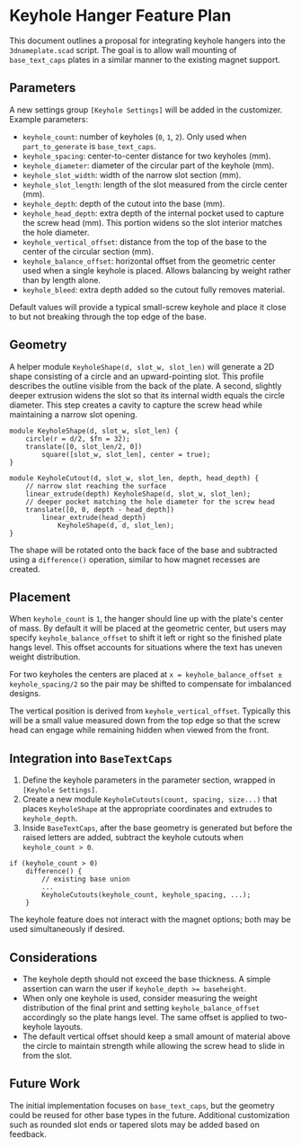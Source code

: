 # Keyhole Hanger Feature Plan

This document outlines a proposal for integrating keyhole hangers into the
`3dnameplate.scad` script. The goal is to allow wall mounting of
`base_text_caps` plates in a similar manner to the existing magnet support.

## Parameters

A new settings group `[Keyhole Settings]` will be added in the customizer.
Example parameters:

- `keyhole_count`: number of keyholes (`0`, `1`, `2`). Only used when
  `part_to_generate` is `base_text_caps`.
- `keyhole_spacing`: center-to-center distance for two keyholes (mm).
- `keyhole_diameter`: diameter of the circular part of the keyhole (mm).
- `keyhole_slot_width`: width of the narrow slot section (mm).
- `keyhole_slot_length`: length of the slot measured from the circle center
  (mm).
- `keyhole_depth`: depth of the cutout into the base (mm).
- `keyhole_head_depth`: extra depth of the internal pocket used to capture
  the screw head (mm). This portion widens so the slot interior matches the
  hole diameter.
- `keyhole_vertical_offset`: distance from the top of the base to the center of
  the circular section (mm).
- `keyhole_balance_offset`: horizontal offset from the geometric center used
  when a single keyhole is placed. Allows balancing by weight rather than by
  length alone.
- `keyhole_bleed`: extra depth added so the cutout fully removes material.

Default values will provide a typical small-screw keyhole and place it close to
but not breaking through the top edge of the base.

## Geometry

A helper module `KeyholeShape(d, slot_w, slot_len)` will generate a 2D shape
consisting of a circle and an upward-pointing slot. This profile describes the
outline visible from the back of the plate. A second, slightly deeper extrusion
widens the slot so that its internal width equals the circle diameter. This step
creates a cavity to capture the screw head while maintaining a narrow slot
opening.

```
module KeyholeShape(d, slot_w, slot_len) {
    circle(r = d/2, $fn = 32);
    translate([0, slot_len/2, 0])
        square([slot_w, slot_len], center = true);
}

module KeyholeCutout(d, slot_w, slot_len, depth, head_depth) {
    // narrow slot reaching the surface
    linear_extrude(depth) KeyholeShape(d, slot_w, slot_len);
    // deeper pocket matching the hole diameter for the screw head
    translate([0, 0, depth - head_depth])
        linear_extrude(head_depth)
            KeyholeShape(d, d, slot_len);
}
```

The shape will be rotated onto the back face of the base and subtracted using a
`difference()` operation, similar to how magnet recesses are created.

## Placement

When `keyhole_count` is `1`, the hanger should line up with the plate's center
of mass. By default it will be placed at the geometric center, but users may
specify `keyhole_balance_offset` to shift it left or right so the finished
plate hangs level. This offset accounts for situations where the text has
uneven weight distribution.

For two keyholes the centers are placed at
`x = keyhole_balance_offset ± keyhole_spacing/2` so the pair may be shifted to
compensate for imbalanced designs.

The vertical position is derived from `keyhole_vertical_offset`. Typically this
will be a small value measured down from the top edge so that the screw head can
engage while remaining hidden when viewed from the front.

## Integration into `BaseTextCaps`

1. Define the keyhole parameters in the parameter section, wrapped in
   `[Keyhole Settings]`.
2. Create a new module `KeyholeCutouts(count, spacing, size...)` that places
   `KeyholeShape` at the appropriate coordinates and extrudes to
   `keyhole_depth`.
3. Inside `BaseTextCaps`, after the base geometry is generated but before the
   raised letters are added, subtract the keyhole cutouts when
   `keyhole_count > 0`.

```
if (keyhole_count > 0)
    difference() {
        // existing base union
        ...
        KeyholeCutouts(keyhole_count, keyhole_spacing, ...);
    }
```

The keyhole feature does not interact with the magnet options; both may be used
simultaneously if desired.

## Considerations

- The keyhole depth should not exceed the base thickness. A simple assertion can
  warn the user if `keyhole_depth >= baseheight`.
- When only one keyhole is used, consider measuring the weight distribution of
  the final print and setting `keyhole_balance_offset` accordingly so the plate
  hangs level. The same offset is applied to two-keyhole layouts.
- The default vertical offset should keep a small amount of material above the
  circle to maintain strength while allowing the screw head to slide in from the
  slot.

## Future Work

The initial implementation focuses on `base_text_caps`, but the geometry could
be reused for other base types in the future. Additional customization such as
rounded slot ends or tapered slots may be added based on feedback.
